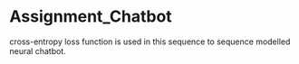 # Assignment_Chatbot
cross-entropy loss function is used in this sequence to sequence modelled  neural chatbot.
